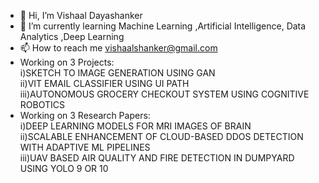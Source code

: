 - 👋 Hi, I’m Vishaal Dayashanker
- 🌱 I’m currently learning Machine Learning ,Artificial Intelligence, Data Analytics ,Deep Learning
- 📫 How to reach me vishaalshanker@gmail.com
- Working on 3 Projects:<br>
    i)SKETCH TO IMAGE GENERATION USING GAN<br>
    ii)VIT EMAIL CLASSIFIER USING UI PATH<br>
    iii)AUTONOMOUS GROCERY CHECKOUT SYSTEM USING COGNITIVE ROBOTICS<br>
- Working on 3 Research Papers:<br>
  i)DEEP LEARNING MODELS FOR MRI IMAGES OF BRAIN<br>
  ii)SCALABLE ENHANCEMENT OF CLOUD-BASED DDOS DETECTION WITH ADAPTIVE ML PIPELINES<br>
  iii)UAV BASED AIR QUALITY AND FIRE DETECTION IN DUMPYARD USING YOLO 9 OR 10<br>

  

<!---
VishaalD07/VishaalD07 is a ✨ special ✨ repository because its `README.md` (this file) appears on your GitHub profile.
You can click the Preview link to take a look at your changes.
--->
